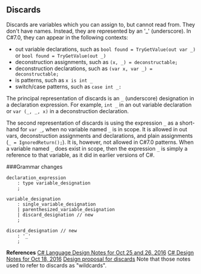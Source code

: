 Discards
--------

Discards are variables which you can assign to, but cannot read from. They don't have names. Instead, they are represented by an '_' (underscore).
In C#7.0, they can appear in the following contexts:

- out variable declarations, such as `bool found = TryGetValue(out var _)` or `bool found = TryGetValue(out _)`
- deconstruction assignments, such as `(x, _) = deconstructable;`
- deconstruction declarations, such as `(var x, var _) = deconstructable;`
- is patterns, such as `x is int _`
- switch/case patterns, such as `case int _:`

The principal representation of discards is an `_` (underscore) designation in a declaration expression. For example, `int _` in an out variable declaration or `var (_, _, x)` in a deconstruction declaration.

The second representation of discards is using the expression `_` as a short-hand for `var _`, when no variable named `_` is in scope. It is allowed in out vars, deconstruction assignments and declarations, and plain assignments (`_ = IgnoredReturn();`). It is, however, not allowed in C#7.0 patterns.
When a variable named `_` does exist in scope, then the expression `_` is simply a reference to that variable, as it did in earlier versions of C#.

###Grammar changes

```ANTLR
declaration_expression
	: type variable_designation
	;

variable_designation
	: single_variable_designation
	| parenthesized_variable_designation
	| discard_designation // new
	;

discard_designation // new
	: '_'
	;
```

**References**
[C# Language Design Notes for Oct 25 and 26, 2016](https://github.com/dotnet/roslyn/issues/16640)
[C# Design Notes for Oct 18, 2016](https://github.com/dotnet/roslyn/issues/16482)
[Design proposal for discards](https://github.com/dotnet/roslyn/issues/14862)
Note that those notes used to refer to discards as "wildcards".
